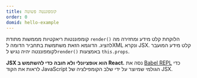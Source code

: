 ```yaml
---
title: קומפוננטה פשוטה
order: 0
domid: hello-example
---
```


קומפוננטות ריאקטיות מממשות מתודת `render()` הלוקחת קלט מידע ומחזירה מה להציג. הדוגמא הזאת משתמשת בתחביר הדומה לXML ונקרא JSX. קלט מידע המועבר לקומפוננטה יהיה נגיש ל`render()` באמצעות `this.props`.

**JSX הוא אופציונלי ולא חובה כדי להשתמש ב React.** נסה את [Babel REPL](babel://es5-syntax-example) כדי לראות את הקוד JavaScript הגולמי שמיוצר על ידי שלב הקומפילציה של JSX.
